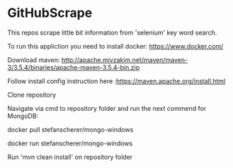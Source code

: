 # GitHubScrape
This repos scrape little bit information from 'selenium' key word search.

To run this appliction you need to install docker: https://www.docker.com/

Download maven: http://apache.mivzakim.net/maven/maven-3/3.5.4/binaries/apache-maven-3.5.4-bin.zip 

Follow install config instruction here :https://maven.apache.org/install.html

Clone repository  

Navigate via cmd to repository folder and run the next commend for MongoDB: 

docker pull stefanscherer/mongo-windows

docker run stefanscherer/mongo-windows

Run 'mvn clean install' on repository folder 
